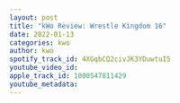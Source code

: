 ```yaml
---
layout: post
title: "kWo Review: Wrestle Kingdom 16"
date: 2022-01-13
categories: kwo
author: kwo
spotify_track_id: 4XGqbCQ2civJK3YDuwtuI5
youtube_video_id: 
apple_track_id: 1000547811429
youtube_metadata: 
---
```

